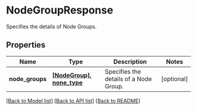 # NodeGroupResponse

Specifies the details of Node Groups.

## Properties
Name | Type | Description | Notes
------------ | ------------- | ------------- | -------------
**node_groups** | [**[NodeGroup], none_type**](NodeGroup.md) | Specifies the details of a Node Group. | [optional] 

[[Back to Model list]](../README.md#documentation-for-models) [[Back to API list]](../README.md#documentation-for-api-endpoints) [[Back to README]](../README.md)


